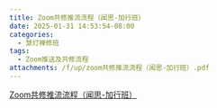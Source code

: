```yaml
---
title: Zoom共修推流流程（闻思-加行班）
date: 2025-01-31 14:53:54-08:00
categories:
  - 慧灯禅修班
tags:
  - Zoom推送及共修流程
attachments: /f/up/zoom共修推流流程（闻思-加行班）.pdf
---
```


[Zoom共修推流流程（闻思-加行班）](/f/up/zoom共修推流流程（闻思-加行班）.pdf)